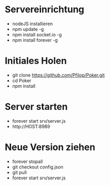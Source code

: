 # Servereinrichtung
* nodeJS installieren
* npm update -g
* npm install socket.io -g
* npm install forever -g

# Initiales Holen
* git clone https://github.com/Pfilop/Poker.git
* cd Poker
* npm install

# Server starten
* forever start srv/server.js
* http://HOST:8989

# Neue Version ziehen
* forever stopall
* git checkout config.json
* git pull
* forever start srv/server.js